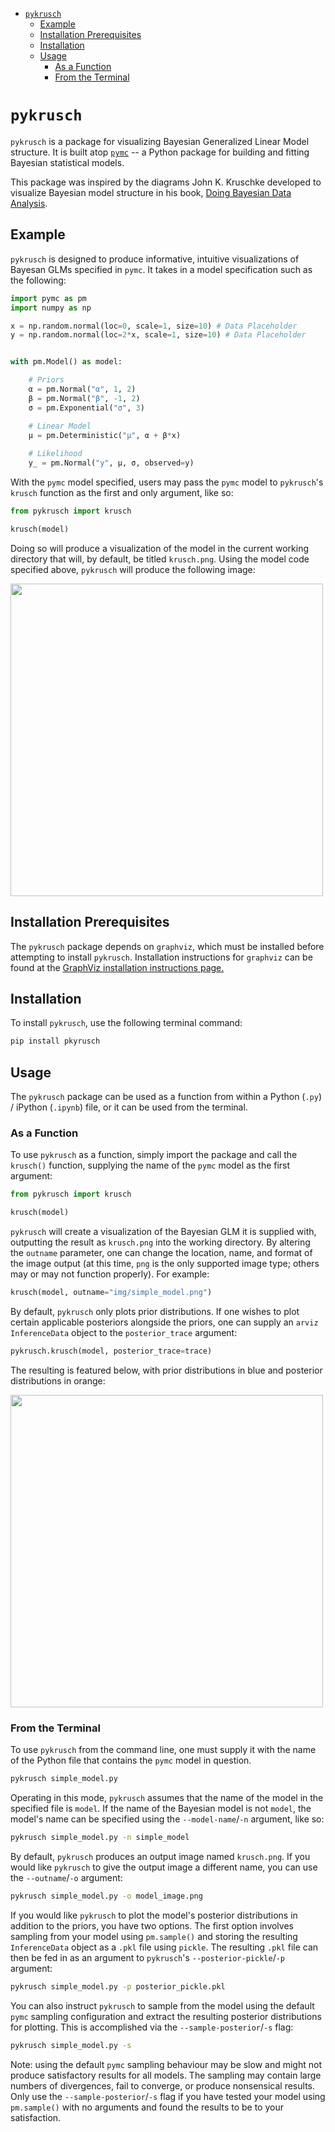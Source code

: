 - [`pykrusch`](#pykrusch)
	- [Example](#example)
	- [Installation Prerequisites](#installation-prerequisites)
	- [Installation](#installation)
	- [Usage](#usage)
		- [As a Function](#as-a-function)
		- [From the Terminal](#from-the-terminal)


# `pykrusch`

`pykrusch` is a package for visualizing Bayesian Generalized Linear Model structure. It is built atop [`pymc`](https://github.com/pymc-devs/pymc) -- a Python package for building and fitting Bayesian statistical models. 

This package was inspired by the diagrams John K. Kruschke developed to visualize Bayesian model structure in his book, [Doing Bayesian Data Analysis](https://sites.google.com/site/doingbayesiandataanalysis/). 


## Example

`pykrusch` is designed to produce informative, intuitive visualizations of Bayesan GLMs specified in `pymc`. It takes in a model specification such as the following:

```python
import pymc as pm
import numpy as np

x = np.random.normal(loc=0, scale=1, size=10) # Data Placeholder
y = np.random.normal(loc=2*x, scale=1, size=10) # Data Placeholder


with pm.Model() as model:

	# Priors
	α = pm.Normal("α", 1, 2)
	β = pm.Normal("β", -1, 2)
	σ = pm.Exponential("σ", 3)

	# Linear Model
	μ = pm.Deterministic("μ", α + β*x)
	
	# Likelihood
	y_ = pm.Normal("y", μ, σ, observed=y)
```

With the `pymc` model specified, users may pass the `pymc` model to `pykrusch`'s `krusch` function as the first and only argument, like so:

```python
from pykrusch import krusch

krusch(model)
```

Doing so will produce a visualization of the model in the current working directory that will, by default, be titled `krusch.png`. Using the model code specified above, `pykrusch` will produce the following image:

<img src="img/simple_model.png" width="500">



## Installation Prerequisites

The `pykrusch` package depends on `graphviz`, which must be installed before attempting to install `pykrusch`. Installation instructions for `graphviz` can be found at the [GraphViz installation instructions page.](https://pygraphviz.github.io/documentation/stable/install.html#windows-install)


## Installation

To install `pykrusch`, use the following terminal command:

```bash
pip install pkyrusch
```


## Usage

The `pykrusch` package can be used as a function from within a Python (`.py`) / iPython (`.ipynb`) file, or it can be used from the terminal.

### As a Function

To use `pykrusch` as a function, simply import the package and call the `krusch()` function, supplying the name of the `pymc` model as the first argument:

```python
from pykrusch import krusch

krusch(model)
```

`pykrusch` will create a visualization of the Bayesian GLM it is supplied with, outputting the result as `krusch.png` into the working directory. By altering the `outname` parameter, one can change the location, name, and format of the image output (at this time, `png` is the only supported image type; others may or may not function properly). For example:

```python
krusch(model, outname="img/simple_model.png")
```

By default, `pykrusch` only plots prior distributions. If one wishes to plot certain applicable posteriors alongside the priors, one can supply an `arviz` `InferenceData` object to the `posterior_trace` argument: 


```python
pykrusch.krusch(model, posterior_trace=trace)
```

The resulting is featured below, with prior distributions in blue and posterior distributions in orange:

<img src="img/simple_model_posterior.png" width="500">

### From the Terminal

To use `pykrusch` from the command line, one must supply it with the name of the Python file that contains the `pymc` model in question. 

```bash
pykrusch simple_model.py
```

Operating in this mode, `pykrusch` assumes that the name of the model in the specified file is `model`. If the name of the Bayesian model is not `model`, the model's name can be specified using the `--model-name`/`-n` argument, like so:

```bash
pykrusch simple_model.py -n simple_model
```

By default, `pykrusch` produces an output image named `krusch.png`. If you would like `pykrusch` to give the output image a different name, you can use the `--outname`/`-o` argument:

```bash
pykrusch simple_model.py -o model_image.png
```

If you would like `pykrusch` to plot the model's posterior distributions in addition to the priors, you have two options. The first option involves sampling from your model using `pm.sample()` and storing the resulting `InferenceData` object as a `.pkl` file using `pickle`. The resulting `.pkl` file can then be fed in as an argument to `pykrusch`'s `--posterior-pickle`/`-p` argument:

```bash
pykrusch simple_model.py -p posterior_pickle.pkl
```

You can also instruct `pykrusch` to sample from the model using the default `pymc` sampling configuration and extract the resulting posterior distributions for plotting. This is accomplished via the `--sample-posterior`/`-s` flag:

```bash
pykrusch simple_model.py -s
```

Note: using the default `pymc` sampling behaviour may be slow and might not produce satisfactory results for all models. The sampling may contain large numbers of divergences, fail to converge, or produce nonsensical results. Only use the `--sample-posterior`/`-s` flag if you have tested your model using `pm.sample()` with no arguments and found the results to be to your satisfaction.


